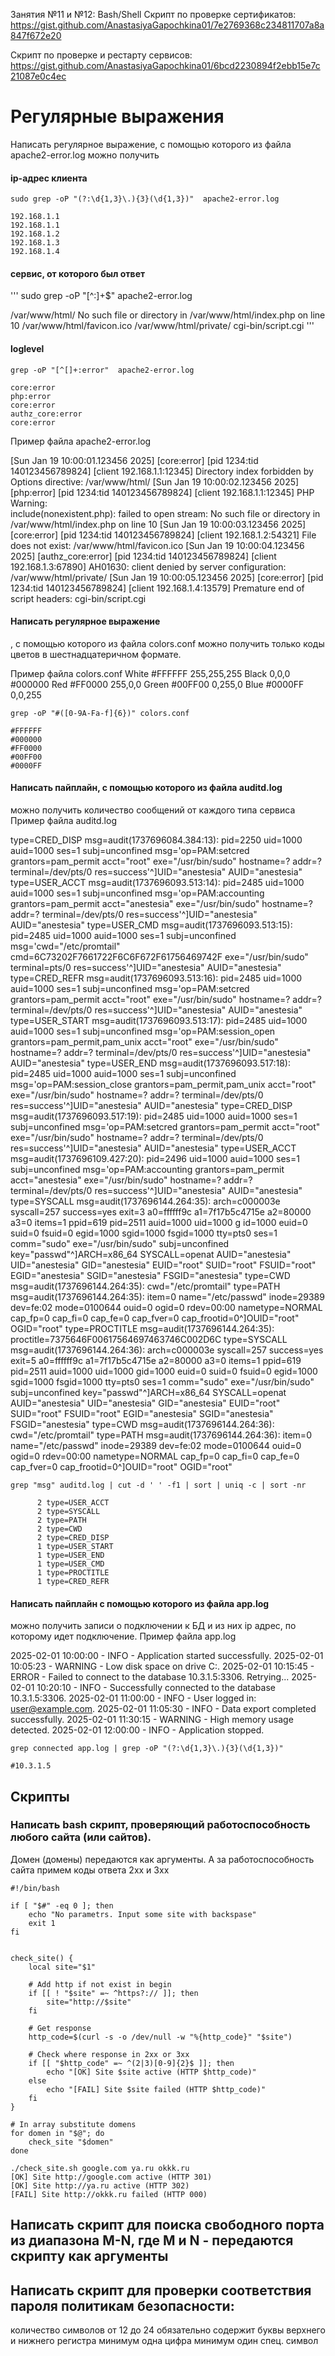 Занятия №11 и №12: Bash/Shell
Скрипт по проверке сертификатов:
 https://gist.github.com/AnastasiyaGapochkina01/7e2769368c234811707a8a847f672e20

Скрипт по проверке и рестарту сервисов: https://gist.github.com/AnastasiyaGapochkina01/6bcd2230894f2ebb15e7c21087e0c4ec

# Регулярные выражения
Написать регулярное выражение, с помощью которого из файла apache2-error.log можно получить


#### ip-адрес клиента
```
sudo grep -oP "(?:\d{1,3}\.){3}(\d{1,3})"  apache2-error.log

192.168.1.1
192.168.1.1
192.168.1.2
192.168.1.3
192.168.1.4
```

#### сервис, от которого был ответ
'''
sudo grep -oP "[^:]+$"  apache2-error.log

  /var/www/html/
 No such file or directory in /var/www/html/index.php on line 10
 /var/www/html/favicon.ico
 /var/www/html/private/
 cgi-bin/script.cgi
'''

#### loglevel
```
grep -oP "[^[]+:error"  apache2-error.log

core:error
php:error
core:error
authz_core:error
core:error
```

Пример файла apache2-error.log

[Sun Jan 19 10:00:01.123456 2025] [core:error] [pid 1234:tid 140123456789824] [client 192.168.1.1:12345] Directory index forbidden by Options directive: /var/www/html/
[Sun Jan 19 10:00:02.123456 2025] [php:error] [pid 1234:tid 140123456789824] [client 192.168.1.1:12345] PHP Warning:  
include(nonexistent.php): failed to open stream: No such file or directory in /var/www/html/index.php on line 10
[Sun Jan 19 10:00:03.123456 2025] [core:error] [pid 1234:tid 140123456789824] [client 192.168.1.2:54321] File does not exist: /var/www/html/favicon.ico
[Sun Jan 19 10:00:04.123456 2025] [authz_core:error] [pid 1234:tid 140123456789824] [client 192.168.1.3:67890] AH01630: client denied by server configuration: /var/www/html/private/
[Sun Jan 19 10:00:05.123456 2025] [core:error] [pid 1234:tid 140123456789824] [client 192.168.1.4:13579] Premature end of script headers: cgi-bin/script.cgi




#### Написать регулярное выражение
, с помощью которого из файла colors.conf можно получить только коды цветов в шестнадцатеричном формате. 

Пример файла colors.conf
White	#FFFFFF	255,255,255
Black	0,0,0 #000000
Red	#FF0000	255,0,0
Green	#00FF00	0,255,0
Blue	#0000FF	0,0,255

```
grep -oP "#([0-9A-Fa-f]{6})" colors.conf

#FFFFFF
#000000
#FF0000
#00FF00
#0000FF

```


#### Написать пайплайн, с помощью которого из файла auditd.log 
можно получить количество сообщений от каждого типа сервиса Пример файла auditd.log

type=CRED_DISP msg=audit(1737696084.384:13): pid=2250 uid=1000 auid=1000 ses=1 subj=unconfined msg='op=PAM:setcred grantors=pam_permit acct="root" exe="/usr/bin/sudo" hostname=? addr=? terminal=/dev/pts/0 res=success'^]UID="anestesia" AUID="anestesia"
type=USER_ACCT msg=audit(1737696093.513:14): pid=2485 uid=1000 auid=1000 ses=1 subj=unconfined msg='op=PAM:accounting grantors=pam_permit acct="anestesia" exe="/usr/bin/sudo" hostname=? addr=? terminal=/dev/pts/0 res=success'^]UID="anestesia" AUID="anestesia"
type=USER_CMD msg=audit(1737696093.513:15): pid=2485 uid=1000 auid=1000 ses=1 subj=unconfined msg='cwd="/etc/promtail" cmd=6C73202F7661722F6C6F672F61756469742F exe="/usr/bin/sudo" terminal=pts/0 res=success'^]UID="anestesia" AUID="anestesia"
type=CRED_REFR msg=audit(1737696093.513:16): pid=2485 uid=1000 auid=1000 ses=1 subj=unconfined msg='op=PAM:setcred grantors=pam_permit acct="root" exe="/usr/bin/sudo" hostname=? addr=? terminal=/dev/pts/0 res=success'^]UID="anestesia" AUID="anestesia"
type=USER_START msg=audit(1737696093.513:17): pid=2485 uid=1000 auid=1000 ses=1 subj=unconfined msg='op=PAM:session_open grantors=pam_permit,pam_unix acct="root" exe="/usr/bin/sudo" hostname=? addr=? terminal=/dev/pts/0 res=success'^]UID="anestesia" AUID="anestesia"
type=USER_END msg=audit(1737696093.517:18): pid=2485 uid=1000 auid=1000 ses=1 subj=unconfined msg='op=PAM:session_close grantors=pam_permit,pam_unix acct="root" exe="/usr/bin/sudo" hostname=? addr=? terminal=/dev/pts/0 res=success'^]UID="anestesia" AUID="anestesia"
type=CRED_DISP msg=audit(1737696093.517:19): pid=2485 uid=1000 auid=1000 ses=1 subj=unconfined msg='op=PAM:setcred grantors=pam_permit acct="root" exe="/usr/bin/sudo" hostname=? addr=? terminal=/dev/pts/0 res=success'^]UID="anestesia" AUID="anestesia"
type=USER_ACCT msg=audit(1737696109.427:20): pid=2496 uid=1000 auid=1000 ses=1 subj=unconfined msg='op=PAM:accounting grantors=pam_permit acct="anestesia" exe="/usr/bin/sudo" hostname=? addr=? terminal=/dev/pts/0 res=success'^]UID="anestesia" AUID="anestesia"
type=SYSCALL msg=audit(1737696144.264:35): arch=c000003e syscall=257 success=yes exit=3 a0=ffffff9c a1=7f17b5c4715e a2=80000 a3=0 items=1 ppid=619 pid=2511 auid=1000 uid=1000 g
id=1000 euid=0 suid=0 fsuid=0 egid=1000 sgid=1000 fsgid=1000 tty=pts0 ses=1 comm="sudo" exe="/usr/bin/sudo" subj=unconfined key="passwd"^]ARCH=x86_64 SYSCALL=openat AUID="anestesia" UID="anestesia" GID="anestesia" EUID="root" SUID="root" FSUID="root" EGID="anestesia" SGID="anestesia" FSGID="anestesia"
type=CWD msg=audit(1737696144.264:35): cwd="/etc/promtail"
type=PATH msg=audit(1737696144.264:35): item=0 name="/etc/passwd" inode=29389 dev=fe:02 mode=0100644 ouid=0 ogid=0 rdev=00:00 nametype=NORMAL cap_fp=0 cap_fi=0 cap_fe=0 cap_fver=0 cap_frootid=0^]OUID="root" OGID="root"
type=PROCTITLE msg=audit(1737696144.264:35): proctitle=7375646F00617564697463746C002D6C
type=SYSCALL msg=audit(1737696144.264:36): arch=c000003e syscall=257 success=yes exit=5 a0=ffffff9c a1=7f17b5c4715e a2=80000 a3=0 items=1 ppid=619 pid=2511 auid=1000 uid=1000 gid=1000 euid=0 suid=0 fsuid=0 egid=1000 sgid=1000 fsgid=1000 tty=pts0 ses=1 comm="sudo" exe="/usr/bin/sudo" subj=unconfined key="passwd"^]ARCH=x86_64 SYSCALL=openat AUID="anestesia" UID="anestesia" GID="anestesia" EUID="root" SUID="root" FSUID="root" EGID="anestesia" SGID="anestesia" FSGID="anestesia"
type=CWD msg=audit(1737696144.264:36): cwd="/etc/promtail"
type=PATH msg=audit(1737696144.264:36): item=0 name="/etc/passwd" inode=29389 dev=fe:02 mode=0100644 ouid=0 ogid=0 rdev=00:00 nametype=NORMAL cap_fp=0 cap_fi=0 cap_fe=0 cap_fver=0 cap_frootid=0^]OUID="root" OGID="root"

```
grep "msg" auditd.log | cut -d ' ' -f1 | sort | uniq -c | sort -nr

      2 type=USER_ACCT
      2 type=SYSCALL
      2 type=PATH
      2 type=CWD
      2 type=CRED_DISP
      1 type=USER_START
      1 type=USER_END
      1 type=USER_CMD
      1 type=PROCTITLE
      1 type=CRED_REFR

```



#### Написать пайплайн с помощью которого из файла app.log 
можно получить записи о подключении к БД и из них ip адрес, 
по которому идет подключение. Пример файла app.log

2025-02-01 10:00:00 - INFO - Application started successfully.
2025-02-01 10:05:23 - WARNING - Low disk space on drive C:.
2025-02-01 10:15:45 - ERROR - Failed to connect to the database 10.3.1.5:3306. Retrying...
2025-02-01 10:20:10 - INFO - Successfully connected to the database 10.3.1.5:3306.
2025-02-01 11:00:00 - INFO - User logged in: user@example.com.
2025-02-01 11:05:30 - INFO - Data export completed successfully.
2025-02-01 11:30:15 - WARNING - High memory usage detected.
2025-02-01 12:00:00 - INFO - Application stopped.

```
grep connected app.log | grep -oP "(?:\d{1,3}\.){3}(\d{1,3})"

#10.3.1.5
```


## Скрипты
### Написать bash скрипт, проверяющий работоспособность любого сайта (или сайтов). 
Домен (домены) передаются как аргументы. А за работоспособность сайта примем коды ответа 2xx и 3xx

```
#!/bin/bash

if [ "$#" -eq 0 ]; then
    echo "No parametrs. Input some site with backspase"
    exit 1
fi


check_site() {
    local site="$1"

    # Add http if not exist in begin 
    if [[ ! "$site" =~ ^https?:// ]]; then
        site="http://$site"
    fi

    # Get response
    http_code=$(curl -s -o /dev/null -w "%{http_code}" "$site")

    # Check where response in 2xx or 3xx
    if [[ "$http_code" =~ ^(2|3)[0-9]{2}$ ]]; then
        echo "[OK] Site $site active (HTTP $http_code)"
    else
        echo "[FAIL] Site $site failed (HTTP $http_code)"
    fi
}

# In array substitute domens
for domen in "$@"; do
    check_site "$domen"
done
```

```
./check_site.sh google.com ya.ru okkk.ru
[OK] Site http://google.com active (HTTP 301)
[OK] Site http://ya.ru active (HTTP 302)
[FAIL] Site http://okkk.ru failed (HTTP 000)
```

## Написать скрипт для поиска свободного порта из диапазона M-N, где M и N - передаются скрипту как аргументы

## Написать скрипт для проверки соответствия пароля политикам безопасности:
количество символов от 12 до 24
обязательно содержит буквы верхнего и нижнего регистра
минимум одна цифра
минимум один спец. символ
